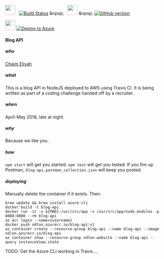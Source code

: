 <img src="https://travis-ci.com/images/logos/Tessa-pride-4.png" width=32 height=32 /> &nbsp; [![Build Status](https://travis-ci.org/chaim1221/blog-api.svg?branch=master)](https://travis-ci.org/chaim1221/blog-api)  &npsp;  &nbsp;  <img src="https://assets-cdn.github.com/images/modules/logos_page/Octocat.png" width=32 height=32 /> &npsp; [![GitHub version](https://badge.fury.io/gh/chaim1221%2Fblog-api.svg)](https://badge.fury.io/gh/chaim1221%2Fblog-api)  

<img src="https://i1.wp.com/buildazure.com/wp-content/uploads/2017/09/Azure.png?w=519&ssl=1" width=32 height=32 /> [![Deploy to Azure](http://azuredeploy.net/deploybutton.png)](https://github.com/chaim1221/blog-api#deploying)

#### Blog API

##### who
[Chaim Eliyah](https://github.com/chaim1221)

##### what
This is a blog API in NodeJS deployed to AWS using Travis CI. It is being written as part of a coding challenge handed off by a recruiter.  

##### when
April-May 2018, late at night.

##### why
Because we like you.

##### how
`npm start` will get you started.
`npm test` will get you tested.
If you fire up Postman, `blog-api.postman_collection.json` will keep you posted.

##### deploying
Manually delete the container if it exists. Then:  
```
brew update && brew install azure-cli
docker build -t blog-api .
docker run -it -v ${PWD}:/usr/src/app -v /usr/src/app/node_modules -p 8080:8080 --rm blog-api
az acr login --name={username}
docker push ndlon.azurecr.io/blog-api:v1
az container create --resource-group blog-api --name blog-api --image ndlon.azurecr.io/blog-api
az container show --resource-group ndlon-website --name blog-api --query instanceView.state
```

TODO: Get the Azure CLI working in Travis....
